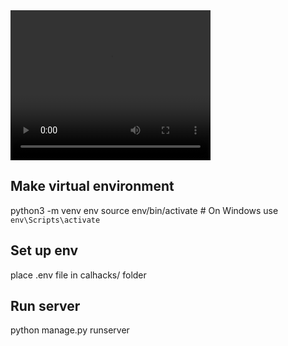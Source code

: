 <video width="320" height="240" controls>
  <source src="interview.ai.mp4" type="video/mp4">
  Your browser does not support the video tag.
</video>


## Make virtual environment
python3 -m venv env
source env/bin/activate  # On Windows use `env\Scripts\activate`

## Set up env
place .env file in calhacks/ folder

## Run server
python manage.py runserver


